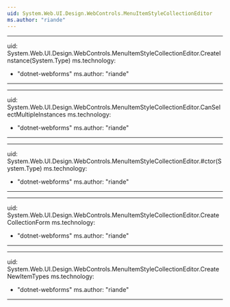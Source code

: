 ```yaml
---
uid: System.Web.UI.Design.WebControls.MenuItemStyleCollectionEditor
ms.author: "riande"
---
```


---
uid: System.Web.UI.Design.WebControls.MenuItemStyleCollectionEditor.CreateInstance(System.Type)
ms.technology: 
  - "dotnet-webforms"
ms.author: "riande"
---

---
uid: System.Web.UI.Design.WebControls.MenuItemStyleCollectionEditor.CanSelectMultipleInstances
ms.technology: 
  - "dotnet-webforms"
ms.author: "riande"
---

---
uid: System.Web.UI.Design.WebControls.MenuItemStyleCollectionEditor.#ctor(System.Type)
ms.technology: 
  - "dotnet-webforms"
ms.author: "riande"
---

---
uid: System.Web.UI.Design.WebControls.MenuItemStyleCollectionEditor.CreateCollectionForm
ms.technology: 
  - "dotnet-webforms"
ms.author: "riande"
---

---
uid: System.Web.UI.Design.WebControls.MenuItemStyleCollectionEditor.CreateNewItemTypes
ms.technology: 
  - "dotnet-webforms"
ms.author: "riande"
---

